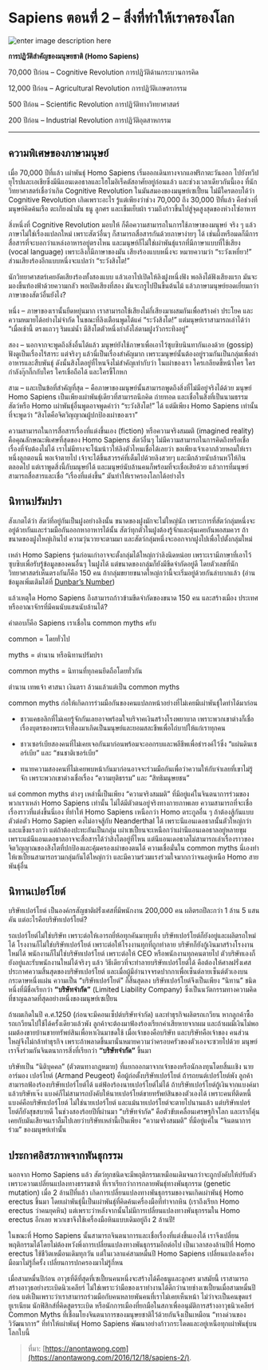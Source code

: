 Sapiens ตอนที่ 2 – สิ่งที่ทำให้เราครองโลก
===

![enter image description here](https://anontawong.files.wordpress.com/2016/12/20161218_sapiens2.png?w=676)

**การปฏิวัติสำคัญของมนุษยชาติ (Homo Sapiens)**

70,000 ปีก่อน – Cognitive Revolution การปฏิวัติด้านกระบวนการคิด

12,000 ปีก่อน – Agricultural Revolution การปฏิวัติเกษตรกรรม

500 ปีก่อน – Scientific Revolution การปฏิวัติทางวิทยาศาสตร์

200 ปีก่อน – Industrial Revolution การปฏิวัติอุตสาหกรรม

----------

## **ความพิเศษของภาษามนุษย์**

เมื่อ 70,000 ปีที่แล้ว เผ่าพันธุ์ Homo Sapiens เริ่มออกเดินทางจากแอฟริกาตะวันออก ไปยังทวีปยุโรปและเอเชียซึ่งมีนีแอนเดอธาลและโฮโมอิเร็คตัสอาศัยอยู่ก่อนแล้ว และช่วงเวลาเดียวกันนี้เอง ที่นักวิทยาศาสตร์เชื่อว่าเกิด Cognitive Revolution ในมันสมองของมนุษย์เซเปี้ยน ไม่มีใครตอบได้ว่า Cognitive Revolution เกิดเพราะอะไร รู้แต่เพียงว่าช่วง 70,000 ถึง 30,000 ปีที่แล้ว คือช่วงที่มนุษย์คิดค้นเรือ ตะเกียงน้ำมัน ธนู ลูกศร และเข็มเย็บผ้า รวมถึงก้าวขึ้นไปสู่จุดสูงสุดของห่วงโซ่อาหาร

สิ่งหนึ่งที่ Cognitive Revolution มอบให้ ก็คือความสามารถในการใช้ภาษาของมนุษย์ จริง ๆ แล้วภาษาไม่ใช่เรื่องแปลกใหม่ เพราะสัตว์อื่นๆ ก็สามารถสื่อสารกันด้วยภาษาง่ายๆ ได้ เช่นผึ้งหรือมดก็มีการสื่อสารที่จะบอกว่าแหล่งอาหารอยู่ตรงไหน และมนุษย์ก็ไม่ใช่เผ่าพันธุ์แรกที่มีภาษาแบบที่ใช้เสียง (vocal language) เพราะลิงก็มีภาษาของมัน เสียงร้องแบบหนึ่งจะ หมายความว่า “ระวังเหยี่ยว!” ส่วนเสียงร้องอีกแบบหนึ่งจะแปลว่า “ระวังสิงโต!”

นักวิทยาศาสตร์เคยอัดเสียงร้องทั้งสองแบบ แล้วเอาไปเปิดให้ลิงฝูงหนึ่งฟัง พอลิงได้ฟังเสียงแรก มันจะมองขึ้นท้องฟ้าด้วยความกลัว พอเปิดเสียงที่สอง มันจะกรูไปปีนขึ้นต้นไม้ แล้วภาษามนุษย์ยอดเยี่ยมกว่าภาษาของสัตว์อื่นยังไง?

หนึ่ง – ภาษาของเรานั้นยืดหยุ่นมาก เราสามารถใช้เสียงไม่กี่เสียงมาผสมกันเพื่อสร้างคำ ประโยค และความหมายได้อย่างไม่จำกัด ในขณะที่ลิงเตือนพูดได้แค่ “ระวังสิงโต!” แต่มนุษย์เราสามารถเล่าได้ว่า “เมื่อเช้านี้ ตรงแถวๆ ริมแม่น้ำ มีสิงโตตัวหนึ่งกำลังไล่ตามฝูงวัวกระทิงอยู่”

สอง – นอกจากจะพูดถึงสิ่งอื่นได้แล้ว มนุษย์ยังใช้ภาษาเพื่อเอาไว้ซุบซิบนินทากันเองด้วย (gossip) ฟังดูเป็นเรื่องไร้สาระ แต่จริงๆ แล้วนี่เป็นเรื่องสำคัญมาก เพราะมนุษย์นั้นต้องอยู่รวมกันเป็นกลุ่มเพื่อล่าอาหารและสืบพันธุ์ ดังนั้นสิงโตอยู่ที่ไหนจึงไม่สำคัญเท่ากับว่า ในเผ่าของเรา ใครเกลียดขี้หน้าใคร ใครกำลังกุ๊กกิ๊กกับใคร ใครเชื่อถือได้ และใครขี้โกหก

สาม – และเป็นข้อที่สำคัญที่สุด – คือภาษาของมนุษย์นั้นสามารถพูดถึงสิ่งที่ไม่มีอยู่จริงได้ด้วย มนุษย์ Homo Sapiens เป็นเพียงเผ่าพันธุ์เดียวที่สามารถนึกคิด ถ่ายทอด และเชื่อในสิ่งที่เป็นนามธรรม สัตว์หรือ Homo เผ่าพันธุ์อื่นพูดอาจพูดคำว่า “ระวังสิงโต!” ได้ แต่มีเพียง Homo Sapiens เท่านั้นที่จะพูดว่า “สิงโตคือจิตวิญญาณผู้ปกป้องเผ่าของเรา”

ความสามารถในการสื่อสารเรื่องที่แต่งขึ้นเอง (fiction) หรือความจริงสมมติ (imagined reality) คือคุณลักษณะพิเศษที่สุดของ Homo Sapiens สัตว์อื่นๆ ไม่มีความสามารถในการคิดถึงหรือเชื่อเรื่องที่จับต้องไม่ได้ เราไม่มีทางจะโน้มน้าวให้ลิงตัวไหนเชื่อได้เลยว่า ขอเพียงเจ้าเอากล้วยหอมให้เราหนึ่งลูกตอนนี้ พอเจ้าตายไป เจ้าจะได้ขึ้นสวรรค์ที่เต็มไปด้วยลิงสวยๆ และมีกล้วยนับล้านหวีให้กินตลอดไป แต่เราพูดสิ่งนี้กับมนุษย์ได้ และมนุษย์นับล้านคนก็พร้อมที่จะเชื่อเสียด้วย แล้วการที่มนุษย์สามารถสื่อสารและเชื่อ “เรื่องที่แต่งขึ้น” มันทำให้เราครองโลกได้อย่างไร



 
## นิทานปรัมปรา

สังเกตได้ว่า สัตว์ที่อยู่กันเป็นฝูงอย่างลิงนั้น ขนาดของฝูงมักจะไม่ใหญ่นัก เพราะการที่สัตว์กลุ่มหนึ่งจะอยู่ด้วยกันและร่วมมือกันออกหาอาหารได้นั้น สัตว์ทุกตัวในฝูงต้องรู้จักและคุ้นเคยกันพอสมควร ถ้าขนาดของฝูงใหญ่เกินไป ความวุ่นวายจะตามมา และสัตว์กลุ่มหนึ่งจะออกจากฝูงไปเพื่อไปตั้งกลุ่มใหม่

เหล่า Homo Sapiens รุ่นก่อนเก่าอาจจะตั้งกลุ่มได้ใหญ่กว่าลิงนิดหน่อย เพราะเรามีภาษาที่เอาไว้ซุบซิบเพื่อรับรู้ข้อมูลของคนอื่นๆ ในฝูงได้ แต่ขนาดของกลุ่มก็ยังมีขีดจำกัดอยู่ดี โดยตัวเลขที่นักวิทยาศาสตร์เห็นตรงกันก็คือ 150 คน ถ้ากลุ่มขยายขนาดใหญ่กว่านี้จะเริ่มอยู่ด้วยกันลำบากแล้ว (อ่านข้อมูลเพิ่มเติมได้ที่  [Dunbar’s Number](https://en.wikipedia.org/wiki/Dunbar's_number))

แล้วเหตุใด Homo Sapiens ถึงสามารถก้าวข้ามขีดจำกัดของขนาด 150 คน และสร้างเมือง ประเทศ หรืออาณาจักรที่มีคนนับแสนนับล้านได้?

คำตอบก็คือ Sapiens เราเชื่อใน common myths ครับ

common = โดยทั่วไป

myths = ตำนาน หรือนิทานปรัมปรา

common myths = นิทานที่ทุกคนยึดถือโดยทั่วกัน

ตำนาน เทพเจ้า ศาสนา เงินตรา ล้วนแล้วแต่เป็น common myths

common myths ก่อให้เกิดการร่วมมือกันของคนแปลกหน้าอย่างที่ไม่เคยมีเผ่าพันธุ์ใดทำได้มาก่อน

- ชาวแคธอลิกที่ไม่เคยรู้จักกันเลยอาจพร้อมใจบริจาคเงินสร้างโรงพยาบาล เพราะพวกเขาต่างก็เชื่อเรื่องบุตรของพระเจ้าที่ลงมาเกิดเป็นมนุษย์และยอมสละชีพเพื่อไถ่บาปให้แก่เราทุกคน 

- ชาวเซอร์เบียสองคนที่ไม่เคยเจอกันมาก่อนพร้อมจะออกรบและพลีชีพเพื่อธำรงค์ไว้ซึ่ง “แผ่นดินเซอร์เบีย” และ “ชนชาติเซอร์เบีย”

- ทนายความสองคนที่ไม่เคยพบหน้ากันมาก่อนอาจจะร่วมมือกันเพื่อว่าความให้กับจำเลยที่เขาไม่รู้จัก เพราะพวกเขาต่างเชื่อเรื่อง “ความยุติธรรม” และ “สิทธิมนุษยชน”

แต่ common myths ต่างๆ เหล่านี้เป็นเพียง “ความจริงสมมติ” ที่มีอยู่แค่ในจินตนาการร่วมของพวกเราเหล่า Homo Sapiens เท่านั้น ไม่ได้มีตัวตนอยู่จริงทางกายภาพเลย ความสามารถที่จะเชื่อเรื่องราวที่แต่งขึ้นนี่เอง ที่ทำให้ Homo Sapiens เหนือกว่า Homo ตระกูลอื่น ๆ ถ้าต้องสู้กันแบบตัวต่อตัว Homo Sapien คงไม่อาจสู้กับ Neanderthal ได้ เพราะนีแอนเดอธาลนั้นตัวใหญ่กว่าและแข็งแรงกว่า แต่ถ้าต้องปะทะกันเป็นกลุ่ม เผ่าเซเปี้ยนจะเหนือกว่าเผ่านีแอนเดอธาลอยู่หลายขุม เพราะแม้นีแอนเดอธาลอาจจะสื่อสารได้ว่าสิงโตอยู่ที่ไหน แต่นีแอนเดอธาลไม่สามารถเล่าเรื่องราวของจิตวิญญาณของสิงโตที่ปกป้องและคุ้มครองเผ่าของตนได้ ความเชื่อมั่นใน common myths นี่เองทำให้เซเปี้ยนสามารถรวมกลุ่มกันได้ใหญ่กว่า และมีความร่วมแรงร่วมใจมากกว่าจนอยู่เหนือ Homo สายพันธุ์อื่น



## **นิทานเปอร์โยต์**

บริษัทเปอร์โยต์ เป็นองค์กรสัญชาติฝรั่งเศสที่มีพนักงาน 200,000 คน ผลิตรถปีละกว่า 1 ล้าน 5 แสนคัน แต่อะไรคือบริษัทเปอร์โยต์?

รถเปอร์โยต์ไม่ใช่บริษัท เพราะต่อให้เอารถยี่ห้อทุกคันมาทุบทิ้ง บริษัทเปอร์โยต์ก็ยังอยู่และผลิตรถใหม่ได้ โรงงานก็ไม่ใช่บริษัทเปอร์โยต์ เพราะต่อให้โรงงานทุกที่ถูกทำลาย บริษัทก็ยังกู้เงินมาสร้างโรงงานใหม่ได้ พนักงานก็ไม่ใช่บริษัทเปอร์โยต์ เพราะต่อให้ CEO หรือพนักงานทุกคนตายไป ตัวบริษัทเองก็ยังอยู่และรับพนักงานใหม่ได้จริงๆ แล้ว วิธีเดียวที่จะทำลายบริษัทเปอร์โยต์ได้ คือต้องให้ศาลฝรั่งเศสประกาศความสิ้นสุดของบริษัทเปอร์โยต์ และเมื่อผู้มีอำนาจจรดปากกาเพื่อเซ็นต์ลายเซ็นต์ตัวเองบนกระดาษหนึ่งแผ่น ความเป็น “บริษัทเปอร์โยต์” ก็สิ้นสุดลง บริษัทเปอร์โยต์จึงเป็นเพียง “นิทาน” ชนิดหนึ่งที่มีชื่อเรียกว่า **“บริษัทจำกัด”** (Limited Liability Company) ซึ่งเป็นนวัตกรรมทางความคิดที่ชาญฉลาดที่สุดอย่างหนึ่งของมนุษย์เซเปี้ยน

ถ้าผมเกิดในปี ค.ศ.1250 (ก่อนจะมีคอนเซ็ปต์บริษัทจำกัด) และทำธุรกิจผลิตรถเกวียน หากลูกค้าซื้อรถเกวียนไปใช้ได้ครั้งเดียวแล้วพัง ลูกค้าจะต้องมาฟ้องร้องเรียกค่าเสียหายจากผม และถ้าผมมีเงินไม่พอ ผมต้องขายบ้านขายทรัพย์สินเพื่อหาเงินมาชดใช้ เมื่อเจ้าของคือบริษัท และบริษัทคือเจ้าของ คนส่วนใหญ่จึงไม่กล้าทำธุรกิจ เพราะถ้าพลาดขึ้นมานั่นหมายความว่าครอบครัวของตัวเองจะซวยไปด้วย มนุษย์เราจึงร่วมกันจินตนาการสิ่งที่เรียกว่า **“บริษัทจำกัด”** ขึ้นมา

บริษัทเป็น “นิติบุคคล” (ตัวตนทางกฎหมาย) ที่แยกออกมาจากเจ้าของหรือนักลงทุนโดยสิ้นเเชิง นายอาร์มอง เปอร์โยต์ (Armand Peugeot) คือผู้ก่อตั้งบริษัทเปอร์โยต์ ถ้ารถยนต์เปอร์โยต์พัง ลูกค้าสามารถฟ้องร้องบริษัทเปอร์โยต์ได้ แต่ฟ้องร้องนายเปอร์โยต์ไม่ได้ ถ้าบริษัทเปอร์โยต์กู้เงินจากแบงค์มาแล้วบริษัทเจ๊ง แบงค์ก็ไม่สามารถบังคับให้นายเปอร์โยต์ขายทรัพย์สินของตัวเองได้ เพราะคนที่ติดหนี้แบงค์คือบริษัทเปอร์โยต์ ไม่ใช่นายเปอร์โยต์ และแม้นายเปอร์โยต์จะตายไปนานแล้ว แต่บริษัทเปอร์โยต์ก็ยังสุขสบายดี ในช่วงสองร้อยปีที่ผ่านมา “บริษัทจำกัด” คือตัวขับเคลื่อนเศรษฐกิจโลก และเราก็คุ้นเคยกับมันเสียจนเราลืมไปเลยว่าบริษัทเหล่านี้เป็นเพียง “ความจริงสมมติ” ที่มีอยู่แค่ใน “จินตนาการร่วม” ของมนุษย์เท่านั้น



## **ประกาศอิสรภาพจากพันธุกรรม**

นอกจาก Homo Sapiens แล้ว สัตว์ทุกชนิดจะมีพฤติกรรมเหมือนเดิมจนกว่าจะถูกบังคับให้ปรับตัวเพราะความเปลี่ยนแปลงทางธรรมชาติ ที่เราเรียกว่าการกลายพันธุ์ทางพันธุกรรม (genetic mutation) เมื่อ 2 ล้านปีที่แล้ว เกิดการเปลี่ยนแปลงทางพันธุกรรมของจนเกิดเผ่าพันธุ์ Homo erectus ขึ้นมา โดยเผ่าพันธุ์นี้เป็นเผ่าพันธุ์ที่คิดค้นเครื่องมือที่ทำจากหิน (เราถึงเรียก Homo erectus ว่าคนยุคหิน) แต่เพราะว่าหลังจากนั้นไม่มีการเปลี่ยนแปลงทางพันธุกรรมใน Homo erectus อีกเลย พวกเขาจึงใช้เครื่องมือหินแบบเดิมอยู่ถึง 2 ล้านปี!

ในขณะที่ Homo Sapiens นั้นสามารถจินตนาการและเชื่อเรื่องที่แต่งขึ้นเองได้ เราจึงเปลี่ยนพฤติกรรมได้โดยไม่ต้องหวังพึ่งการเปลี่ยนแปลงทางพันธุกรรมอีกต่อไป เป็นเวลาสองล้านปีที่ Homo erectus ใช้ชีวิตเหมือนเดิมทุกวัน แต่ในเวลาแค่สามหมื่นปี Homo Sapiens เปลี่ยนแปลงเครื่องมือมาไม่รู้กี่ครั้ง เปลี่ยนการปกครองมาไม่รู้กี่หน 

เมื่อสามหมื่นปีก่อน อาวุธที่ดีที่สุดที่เซเปี้ยนคนหนึ่งจะสร้างได้คือธนูและลูกศร มาสมัยนี้ เราสามารถสร้างอาวุธอย่างระเบิดนิวเคลียร์ ไม่ใช่เพราะว่ามือของเราทำงานได้ดีกว่านายช่างเซเปี้ยนเมื่อสามหมื่นปีก่อน แต่เป็นเพราะว่าเราสามารถร่วมมือกับคนหลายพันคนที่เราไม่เคยเห็นหน้า ไม่ว่าจะเป็นคนขุดแร่ยูเรเนียม นักฟิสิกส์ที่คิดสูตรระเบิด หรือนักการเมืองที่ยกมือในสภาเพื่ออนุมัติการสร้างอาวุธนิวเคลียร์ Common Myths ที่เชื่อมโยงจินตนาการของมนุษยชาติไว้ด้วยกันจึงเป็นเหมือน “ทางด่วนของวิวัฒนาการ” ที่ทำให้เผ่าพันธุ์ Homo Sapiens พัฒนาอย่างก้าวกระโดดและอยู่เหนือทุกเผ่าพันธุ์บนโลกใบนี้

> ที่มา: [https://anontawong.com](https://anontawong.com/2016/12/18/sapiens-2/).
